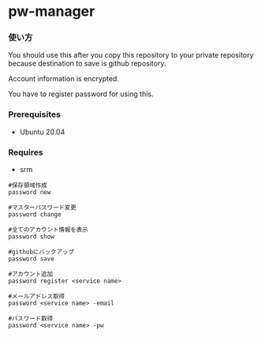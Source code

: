 # pw-manager

### 使い方
You should use this after you copy this repository to your private repository because destination to save is github repository.

Account information is encrypted.

You have to register password for using this.

### Prerequisites
* Ubuntu 20.04

### Requires
* srm


```
#保存領域作成
password new

#マスターパスワード変更
password change

#全てのアカウント情報を表示
password show

#githubにバックアップ
password save

#アカウント追加
password register <service name>

#メールアドレス取得
password <service name> -email

#パスワード取得
password <service name> -pw
```
